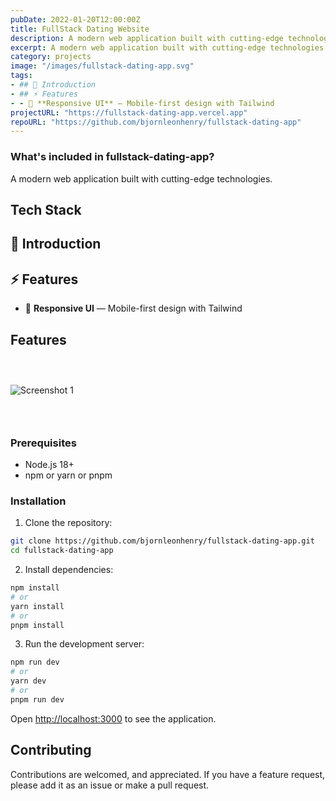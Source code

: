 ```yaml
---
pubDate: 2022-01-20T12:00:00Z
title: FullStack Dating Website
description: A modern web application built with cutting-edge technologies.
excerpt: A modern web application built with cutting-edge technologies.
category: projects
image: "/images/fullstack-dating-app.svg"
tags:
- ## 🚀 Introduction
- ## ⚡️ Features
- - 📱 **Responsive UI** — Mobile-first design with Tailwind
projectURL: "https://fullstack-dating-app.vercel.app"
repoURL: "https://github.com/bjornleonhenry/fullstack-dating-app"
---
```


### What's included in fullstack-dating-app?

A modern web application built with cutting-edge technologies.

## Tech Stack

## 🚀 Introduction
## ⚡️ Features
- 📱 **Responsive UI** — Mobile-first design with Tailwind

## Features

### &nbsp;

![Screenshot 1](/images/fullstack-dating-app-1.webp)

### &nbsp;

### Prerequisites

- Node.js 18+
- npm or yarn or pnpm

### Installation

1. Clone the repository:
```bash
git clone https://github.com/bjornleonhenry/fullstack-dating-app.git
cd fullstack-dating-app
```

2. Install dependencies:
```bash
npm install
# or
yarn install
# or
pnpm install
```

3. Run the development server:
```bash
npm run dev
# or
yarn dev
# or
pnpm run dev
```

Open [http://localhost:3000](http://localhost:3000) to see the application.

## Contributing

Contributions are welcomed, and appreciated. If you have a feature request, please add it as an issue or make a pull request.
